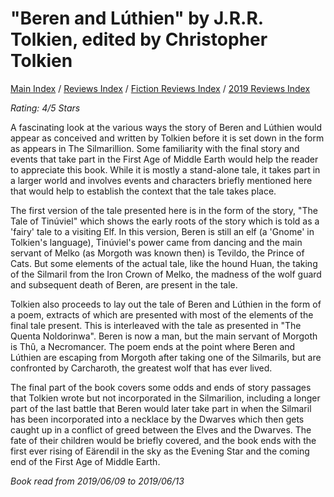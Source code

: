 # "Beren and Lúthien" by J.R.R. Tolkien, edited by Christopher Tolkien

[Main Index](../../../README.md) / [Reviews Index](../../README.md) / [Fiction Reviews Index](../README.md) / [2019 Reviews Index](README.md)

*Rating: 4/5 Stars*

A fascinating look at the various ways the story of Beren and Lúthien would appear as conceived and written by Tolkien before it is set down in the form as appears in The Silmarillion. Some familiarity with the final story and events that take part in the First Age of Middle Earth would help the reader to appreciate this book. While it is mostly a stand-alone tale, it takes part in a larger world and involves events and characters briefly mentioned here that would help to establish the context that the tale takes place.

The first version of the tale presented here is in the form of the story, "The Tale of Tinúviel" which shows the early roots of the story which is told as a 'fairy' tale to a visiting Elf. In this version, Beren is still an elf (a 'Gnome' in Tolkien's language), Tinúviel's power came from dancing and the main servant of Melko (as Morgoth was known then) is Tevildo, the Prince of Cats. But some elements of the actual tale, like the hound Huan, the taking of the Silmaril from the Iron Crown of Melko, the madness of the wolf guard and subsequent death of Beren, are present in the tale.

Tolkien also proceeds to lay out the tale of Beren and Lúthien in the form of a poem, extracts of which are presented with most of the elements of the final tale present. This is interleaved with the tale as presented in "The Quenta Noldorinwa". Beren is now a man, but the main servant of Morgoth is Thû, a Necromancer. The poem ends at the point where Beren and Lúthien are escaping from Morgoth after taking one of the Silmarils, but are confronted by Carcharoth, the greatest wolf that has ever lived.

The final part of the book covers some odds and ends of story passages that Tolkien wrote but not incorporated in the Silmarilion, including a longer part of the last battle that Beren would later take part in when the Silmaril has been incorporated into a necklace by the Dwarves which then gets caught up in a conflict of greed between the Elves and the Dwarves. The fate of their children would be briefly covered, and the book ends with the first ever rising of Eärendil in the sky as the Evening Star and the coming end of the First Age of Middle Earth.

*Book read from 2019/06/09 to 2019/06/13*
